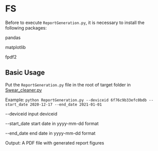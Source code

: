 # FS
Before to execute `ReportGeneration.py`, it is necessary to install the following packages:

pandas

matplotlib

fpdf2
## Basic Usage
Put the `ReportGeneration.py` file in the root of target folder in [Swear_cleaner.py]("https://github.com/Boukhechba/PPG/blob/master/Swear_cleaner.py")

Example:
```python ReportGeneration.py --deviceid 6f76c9b33efc0bdb --start_date 2020-12-17 --end_date 2021-01-01```

--deviceid  input deviceid

--start_date  start date in yyyy-mm-dd format

--end_date  end date in yyyy-mm-dd format

Output:
A PDF file with generated report figures
